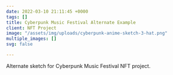 ```yaml
---
date: 2022-03-10 21:11:45 +0000
tags: []
title: Cyberpunk Music Festival Alternate Example
client: NFT Project
image: "/assets/img/uploads/cyberpunk-anime-sketch-3-hat.png"
multiple_images: []
svg: false

---
```

Alternate sketch for Cyberpunk Music Festival NFT project.